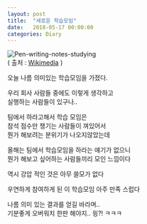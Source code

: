 ```yaml
---
layout: post
title:  "새로운 학습모임"
date:   2018-05-17 00:00:00
categories: Diary
---
```


![Pen-writing-notes-studying](https://upload.wikimedia.org/wikipedia/commons/thumb/5/59/Pen-writing-notes-studying.jpg/640px-Pen-writing-notes-studying.jpg)  
( 출처 : [Wikimedia](https://commons.wikimedia.org/wiki/File:Pen-writing-notes-studying.jpg) )


오늘 나름 의미있는 학습모임을 가졌다.  

우리 회사 사람들 중에도 이렇게 생각하고  
실행하는 사람들이 있구나..  
	
<!--more-->

팀에서 하라고해서 학습 모임은  
참석 점수만 챙기는 사람들이 껴있어서  
뭔가 해보려는 분위기가 나오지않았는데  

올해는 팀에서 학습모임을 하라는 얘기가 없으니  
뭔가 해보고 싶어하는 사람들끼리 모인 느낌이다  

역시 강압 적인 것은 아무 쓸모가 없다  

우연하게 참여하게 된 이 학습모임 아주 만족 스럽다  

나름 의미 있는 결과를 얻길 바라며..  
기분좋게 오버워치 한판 해야지.. 읭?! ㅋㅋㅋ  
